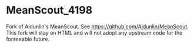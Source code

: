 # MeanScout_4198

Fork of Aidunlin's MeanScout. See https://github.com/Aidunlin/MeanScout.  
This fork will stay on HTML and will not adopt any upstream code for the forseeable future.
